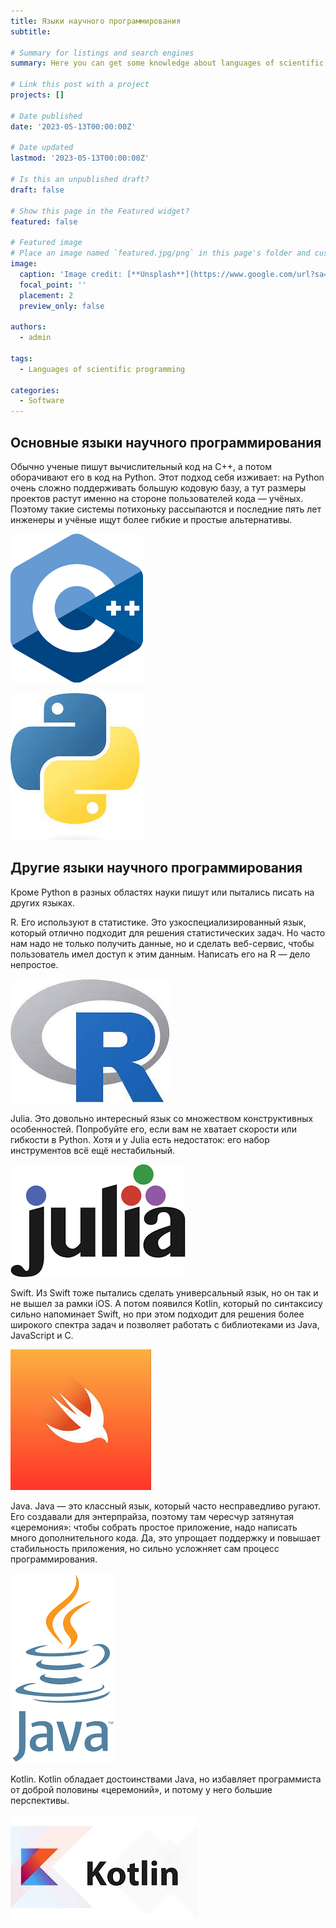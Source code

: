 ```yaml
---
title: Языки научного программирования
subtitle: 

# Summary for listings and search engines
summary: Here you can get some knowledge about languages of scientific programming

# Link this post with a project
projects: []

# Date published
date: '2023-05-13T00:00:00Z'

# Date updated
lastmod: '2023-05-13T00:00:00Z'

# Is this an unpublished draft?
draft: false

# Show this page in the Featured widget?
featured: false

# Featured image
# Place an image named `featured.jpg/png` in this page's folder and customize its options here.
image:
  caption: 'Image credit: [**Unsplash**](https://www.google.com/url?sa=i&url=https%3A%2F%2Fru.wikipedia.org%2Fwiki%2FMarkdown&psig=AOvVaw3TT4zhHyyYiDrPRfBeMMR7&ust=1681069332153000&source=images&cd=vfe&ved=0CBEQjRxqFwoTCOD8xraFm_4CFQAAAAAdAAAAABAE)'
  focal_point: ''
  placement: 2
  preview_only: false

authors:
  - admin

tags:
  - Languages of scientific programming

categories:
  - Software
---
```


## Основные языки научного программирования

Обычно ученые пишут вычислительный код на C++, а потом оборачивают его в код на Python. Этот подход себя изживает: на Python очень сложно поддерживать большую кодовую базу, а тут размеры проектов растут именно на стороне пользователей кода — учёных. Поэтому такие системы потихоньку рассыпаются и последние пять лет инженеры и учёные ищут более гибкие и простые альтернативы.

![](./1.png)

![](./2.png)

## Другие языки научного программирования

Кроме Python в разных областях науки пишут или пытались писать на других языках.

R. Его используют в статистике. Это узкоспециализированный язык, который отлично подходит для решения статистических задач. Но часто нам надо не только получить данные, но и сделать веб-сервис, чтобы пользователь имел доступ к этим данным. Написать его на R — дело непростое.

![](./3.png)

Julia. Это довольно интересный язык со множеством конструктивных особенностей. Попробуйте его, если вам не хватает скорости или гибкости в Python. Хотя и у Julia есть недостаток: его набор инструментов всё ещё нестабильный.

![](./4.png)

Swift. Из Swift тоже пытались сделать универсальный язык, но он так и не вышел за рамки iOS. А потом появился Kotlin, который по синтаксису сильно напоминает Swift, но при этом подходит для решения более широкого спектра задач и позволяет работать с библиотеками из Java, JavaScript и C.

![](./5.png)

Java. Java — это классный язык, который часто несправедливо ругают. Его создавали для энтерпрайза, поэтому там чересчур затянутая «церемония»: чтобы собрать простое приложение, надо написать много дополнительного кода. Да, это упрощает поддержку и повышает стабильность приложения, но сильно усложняет сам процесс программирования.

![](./6.png)

Kotlin. Kotlin обладает достоинствами Java, но избавляет программиста от доброй половины «церемоний», и потому у него большие перспективы.

![](./7.png)
